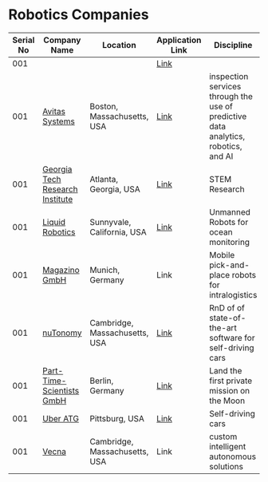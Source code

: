 # Robotics Companies 

|Serial No | Company Name | Location | Application Link | Discipline |
|--- | --- | --- | --- | --- |
|001 | []() | | [Link]() | |
|001 | [Avitas Systems](http://www.avitassystems.com/) | Boston, Massachusetts, USA | [Link](https://careers.smartrecruiters.com/FoxRecruitingGroup1) |  inspection services through the use of predictive data analytics, robotics, and AI |
|001 | [Georgia Tech Research Institute](https://gtri.gatech.edu/) | Atlanta, Georgia, USA | [Link](https://www.northstarats.com/Georgia-Tech-Research-Institute)| STEM Research |
|001 | [Liquid Robotics](https://www.liquid-robotics.com/) | Sunnyvale, California, USA |[Link](http://jobs.jobvite.com/careers/liquid-robotics-inc/jobs) | Unmanned Robots for ocean monitoring |
|001 | [Magazino GmbH](http://www.magazino.eu/) | Munich, Germany | Link | Mobile pick-and-place robots for intralogistics |
|001 | [nuTonomy](www.nutonomy.com) | Cambridge, Massachusetts, USA | [Link](http://www.nutonomy.com/jobs.html) | RnD of of state-of-the-art software for self-driving cars |
|001 | [Part-Time-Scientists GmbH](http://ptscientists.com/) | Berlin, Germany | [Link](mailto:svenpr@ptscientists.com) | Land the first private mission on the Moon|
|001 | [Uber ATG](https://www.uber.com/info/atc/) | Pittsburg, USA | [Link](https://boards.greenhouse.io/uber) | Self-driving cars |
|001 | [Vecna](https://www.vecna.com/) | Cambridge, Massachusetts, USA | Link | custom intelligent autonomous solutions |
